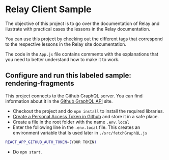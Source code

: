 # Relay Client Sample

The objective of this project is to go over the documentation of Relay and ilustrate with practical cases the lessons in the Relay documentation.

You can use this project by checking out the different tags that correspond to the respective lessons in the Relay site documentation.

The code in the `App.js` file contains comments with the explanations that you need to better understand how to make it to work.

## Configure and run this labeled sample: rendering-fragments

This project connects to the Github GraphQL server. You can find information about it in the [Github GraphQL API](https://docs.github.com/es/graphql) site.

- Checkout the project and do `npm install` to install the required libraries.
- [Create a Personal Access Token in Github](https://docs.github.com/es/authentication/keeping-your-account-and-data-secure/creating-a-personal-access-token) and store it in a safe place.
- Create a file in the root folder with the name `.env.local`
- Enter the following line in the `.env.local` file. This creates an environment variable that ls used later in `./src/fetchGraphQL.js`

```sh
REACT_APP_GITHUB_AUTH_TOKEN=(YOUR TOKEN)
```

- Do `npm start`.
